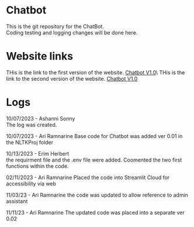 # Chatbot
This is the git repository for the ChatBot.\
Coding testing and logging changes will be done here.

# Website links
THis is the link to the first version of the website. [Chatbot V1.0]([https://pages.github.com/](https://studentchatbot-rgnn5jwdpragpw2nqqdbtb.streamlit.app/))\
THis is the link to the second version of the website. [Chatbot V1.0]([https://pages.github.com/](https://vigilant-bot-p2xctroqml7du84cjtj2ps.streamlit.app/))

# Logs
10/07/2023 - Ashanni Sonny\
The log was created.

10/07/2023 - Ari Ramnarine
Base code for Chatbot was added ver 0.01 in the NLTKProj folder

10/13/2023 - Erim Herbert\
the requirment file and the .env file were added. Coomented the two first functions within the code.

02/11/2023 - Ari Ramnarine
Placed the code into Streamlit Cloud for accessibility via web

11/03/23 - Ari Ramnarine
the code was updated to allow reference to admin assistant

11/11/23 - Ari Ramnarine
The updated code was placed into a separate ver 0.02
